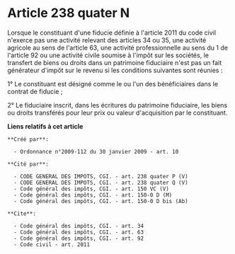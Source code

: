 # Article 238 quater N

Lorsque le constituant d'une fiducie définie à l'article 2011 du code civil n'exerce pas une activité relevant des articles
34 ou 35, une activité agricole au sens de l'article 63, une activité professionnelle au sens du 1 de l'article 92 ou une
activité civile soumise à l'impôt sur les sociétés, le transfert de biens ou droits dans un patrimoine fiduciaire n'est pas
un fait générateur d'impôt sur le revenu si les conditions suivantes sont réunies : 

1° Le constituant est désigné comme le ou l'un des bénéficiaires dans le contrat de fiducie ; 

2° Le fiduciaire inscrit, dans les écritures du patrimoine fiduciaire, les biens ou droits transférés pour leur prix ou
valeur d'acquisition par le constituant.

**Liens relatifs à cet article**

	**Créé par**:

	  - Ordonnance n°2009-112 du 30 janvier 2009 - art. 10

	**Cité par**:

	  - CODE GENERAL DES IMPOTS, CGI. - art. 238 quater P (V)
	  - CODE GENERAL DES IMPOTS, CGI. - art. 238 quater Q (V)
	  - Code général des impôts, CGI. - art. 150 VC (V)
	  - Code général des impôts, CGI. - art. 150-0 D (M)
	  - Code général des impôts, CGI. - art. 150-0 D bis (Ab)

	**Cite**:

	  - Code général des impôts, CGI. - art. 34
	  - Code général des impôts, CGI. - art. 63
	  - Code général des impôts, CGI. - art. 92
	  - Code civil - art. 2011
